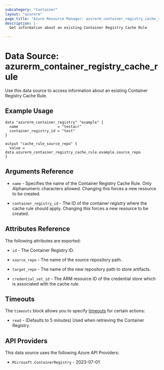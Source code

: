 ```yaml
---
subcategory: "Container"
layout: "azurerm"
page_title: "Azure Resource Manager: azurerm_container_registry_cache_rule"
description: |-
  Get information about an existing Container Registry Cache Rule

---
```


# Data Source: azurerm_container_registry_cache_rule

Use this data source to access information about an existing Container Registry Cache Rule.

## Example Usage

```hcl
data "azurerm_container_registry" "example" {
  name                  = "testacr"
  container_registry_id = "test"
}

output "cache_rule_source_repo" {
  value = data.azurerm_container_registry_cache_rule.example.source_repo
}
```

## Arguments Reference

* `name` - Specifies the name of the Container Registry Cache Rule. Only Alphanumeric characters allowed. Changing this forces a new resource to be created.

* `container_registry_id` - The ID of the container registry where the cache rule should apply. Changing this forces a new resource to be created.

## Attributes Reference

The following attributes are exported:

* `id` - The Container Registry ID.

* `source_repo` - The name of the source repository path.

* `target_repo` - The name of the new repository path to store artifacts.

* `credential_set_id` - The ARM resource ID of the credential store which is associated with the cache rule.


## Timeouts

The `timeouts` block allows you to specify [timeouts](https://developer.hashicorp.com/terraform/language/resources/configure#define-operation-timeouts) for certain actions:

* `read` - (Defaults to 5 minutes) Used when retrieving the Container Registry.

## API Providers
<!-- This section is generated, changes will be overwritten -->
This data source uses the following Azure API Providers:

* `Microsoft.ContainerRegistry` - 2023-07-01
